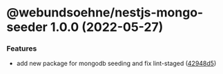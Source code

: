 # @webundsoehne/nestjs-mongo-seeder 1.0.0 (2022-05-27)


### Features

* add new package for mongodb seeding and fix lint-staged ([42948d5](https://gitlab.tailored-apps.com/bdsm/nx-skeleton/commit/42948d518f34a37db765651a8818f15a7fd7c59f))
